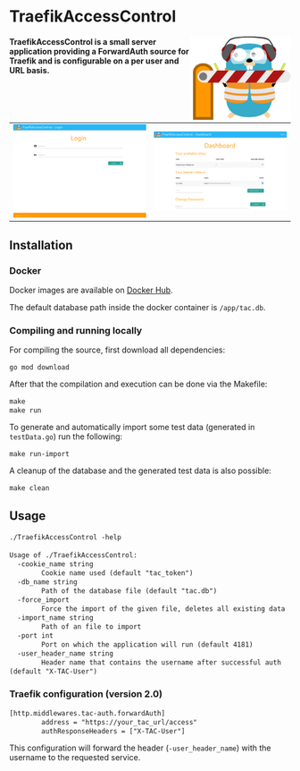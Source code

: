 # TraefikAccessControl

<img align="right" width="180px" src="logo.png">

#### TraefikAccessControl is a small server application providing a ForwardAuth source for Traefik and is configurable on a per user and URL basis.

|                          |                                |
:-------------------------:|:-------------------------------:
![](screenshots/login.png) |  ![](screenshots/dashboard.png)

## Installation

### Docker

Docker images are available on [Docker Hub](https://hub.docker.com/r/mheidinger/traefik-access-control).

The default database path inside the docker container is `/app/tac.db`.

### Compiling and running locally

For compiling the source, first download all dependencies:
```
go mod download
```

After that the compilation and execution can be done via the Makefile:
```
make
make run
```

To generate and automatically import some test data (generated in `testData.go`) run the following:
```
make run-import
```

A cleanup of the database and the generated test data is also possible:
```
make clean
```

## Usage

```
./TraefikAccessControl -help

Usage of ./TraefikAccessControl:
  -cookie_name string
        Cookie name used (default "tac_token")
  -db_name string
        Path of the database file (default "tac.db")
  -force_import
        Force the import of the given file, deletes all existing data
  -import_name string
        Path of an file to import
  -port int
        Port on which the application will run (default 4181)
  -user_header_name string
        Header name that contains the username after successful auth (default "X-TAC-User")
```

### Traefik configuration (version 2.0)

```
[http.middlewares.tac-auth.forwardAuth]
		address = "https://your_tac_url/access"
		authResponseHeaders = ["X-TAC-User"]
```

This configuration will forward the header (`-user_header_name`) with the username to the requested service. 
